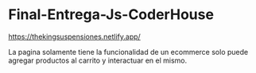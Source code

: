 # Final-Entrega-Js-CoderHouse
https://thekingsuspensiones.netlify.app/

La pagina solamente tiene la funcionalidad de un ecommerce solo puede agregar productos al carrito y interactuar en el mismo.
